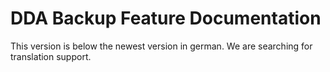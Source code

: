 # DDA Backup Feature Documentation

This version is below the newest version in german.
We are searching for translation support.
